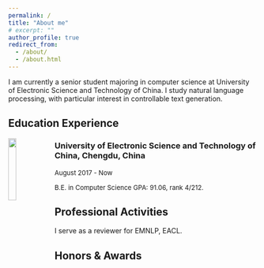 ```yaml
---
permalink: /
title: "About me"
# excerpt: ""
author_profile: true
redirect_from: 
  - /about/
  - /about.html
---
```


I am currently a senior student majoring in computer science at University of Electronic Science and Technology of China. I study natural language processing, with particular interest in controllable text generation.



## Education Experience

<img align="left" src="https://www.logoids.com/upload/image/201711/15110529587616072.jpg" width="18%" height="18%">

### University of Electronic Science and Technology of China, Chengdu, China
<font size=2>
August 2017 - Now

B.E. in Computer Science
GPA: 91.06, rank 4/212.
</font>

## Professional Activities
I serve as a reviewer for EMNLP, EACL.

## Honors & Awards